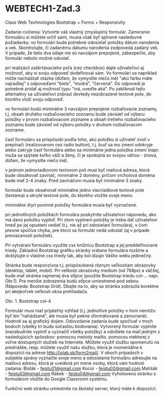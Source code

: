 # WEBTECH1-Zad.3
Class Web Technologies Bootstrap + Forms + Responsivity

Zadanie cvičenia:
Vytvorte váš vlastný zmysluplný formulár. Zameranie formuláru si môžete určiť sami, musia však byť splnené nasledovné požiadavky:
vo formulári bude potrebné odosielať položky dátum narodenia a vek. Skontrolujte, či zadanému dátumu narodenia zodpovedá zadaný vek. V prípade, že tieto dva údaje nie sú navzájom prepojené, zabezpečte, aby formulár nebolo možné odoslať.


pri realizácii zaškrtávacieho poľa (cez checkbox) dajte užívateľovi aj možnosť, aby si svoju odpoveď dodefinoval sám.
 Vo formulári sa napríklad môže nachádzať otázka (dúfam, že vymyslíte niečo iné) "akú farbu máte najradšej" s odpoveďami "biela", "modrá", "červená". Do odpovedí je potrebné pridať aj možnosť typu "iná, uveďte aká". Po zakliknutí tejto alternatívy sa užívateľovi zobrazí dovtedy nezobrazené textové pole, do ktorého vloží svoju odpoveď.


vo formulári budú minimálne 3 navzájom prepojené rozbaľovacie zoznamy, t.j. obsah druhého rozbaľovacieho zoznamu bude závisieť od výberu položky v prvom rozbaľovacom zozname a obsah tretieho rozbaľovacieho zoznamu bude závisieť od výberu položky v druhom rozbaľovacom zozname.


časť formuláru sa prispôsobí podľa toho, akú položku si užívateľ zvolí v prepínači (realizovanom cez radio button), t.j. buď sa mu zmení odokryje alebo zakryje časť formulára alebo sa minimálne jedna položka zmení (napr. muža sa spýtate koľko váži a ženy, či je spokojná so svojou váhou - znova, dúfam, že vymyslíte niečo iné).


v jednom jednoriadkovom textovom poli musí byť mailová adresa, ktorá bude obsahovať zavináč, minimálne 2 domény, pričom vrcholová doména bude mať 2-4 znaky. Pred zavináčom musia byť minimálne 3 znaky.


formulár bude obsahovať minimálne jedno viacriadkové textové pole (textarea) a skryté textové pole, do ktorého vložíte svoje meno.


minimálne štyri povinné položky formulára musia byť vyznačené.


pri jednotlivých položkách formulára poskytnite užívateľovi nápovedu, ako má danú položku vyplniť. Pri zlom vyplnení položky je treba dať užívateľovi hneď po jej opustení vedieť (t.j. nie až pri odosielaní formulára), v čom presne spočíva chyba, pre ktorú sa formulár nedá odoslať (aj v prípade previazanosti položiek).


Pri vytváraní formuláru využite css knižnicu Bootstrap a jej preddefinované triedy. Základnú Bootstrap grafiku stránky vrátane formulára rozšírte a doštýlujte o vlastné css triedy tak, aby bol dizajn Vášho webu jedinečný.  


Stránka bude responzívna t.j. prispôsobená rôznym veľkostiam obrazovky (desktop, tablet, mobil). Pri veľkosti obrazovky medium (od 768px) a väčšej, bude mať stránka najmenej dva stĺpce (použite Bootstrap triedu col-... napr. Obr.1). Pre menšie zobrazenia budú stĺpce umiestnené pod sebou. (Nápoveda: Bootstrap Grid). Dbajte na to, aby sa stránka zobrazila korektne pri akejkoľvek veľkosti okna prehliadača.

Obr. 1. Bootstrap col-4

Formulár musí mať prijateľný vzhľad (t.j. jednotlivé položky v ňom nemôžu byť len "nahádzané", ale musia byť pekne sformátované a zarovnané). Hodnotí sa aj grafický dojem.
Odovzdanie zadania bude spočívať v troch bodoch (všetky tri budú súčasťou bodovania):
Vytvorený formulár vyplníte (nezabudnite vyplniť a vyznačiť všetky položky) a odošlete na mail jedným z nasledujúcich spôsobov:
pomocou metódy mailto.
pomocou niektorej z voľne dostupných služieb na Internete. Môžete využiť službu spomenutú na prednáške, resp. môžete využiť našu službu, ktorá je momentálne k dispozícii na adrese http://iolab.sk/form2mail/.
V oboch prípadoch v subjekte správy vyznačte svoje meno a odosielanie formuláru adresujte na mailovú adresu, ktorá je uvedená pri mene osoby, ktorá vám hodnoti zadania:
Bisták 		- feistu01@gmail.com
Kocúr 		- feistu02@gmail.com
Matišák	- feistu03@gmail.com
Rábek 		- feistu04@gmail.com
Vyhotovenú stránku s formulárom vložíte do Google Classroom systému.


Funkčnú web stránku umiestnite na školský server, ktorý máte k dispozícii.

